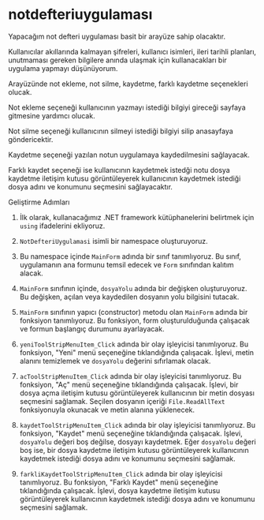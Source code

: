 # notdefteriuygulaması

Yapacağım not defteri uygulaması basit bir arayüze sahip olacaktır. 

Kullanıcılar akıllarında kalmayan şifreleri, kullanıcı isimleri, ileri tarihli planları, unutmaması gereken bilgilere anında ulaşmak için kullanacakları bir uygulama yapmayı düşünüyorum.

Arayüzünde not ekleme, not silme, kaydetme, farklı kaydetme seçenekleri olucak.

Not ekleme seçeneği kullanıcının yazmayı istediği bilgiyi gireceği sayfaya gitmesine yardımcı olucak.

Not silme seçeneği kullanıcının silmeyi istediği bilgiyi silip anasayfaya göndericektir.

Kaydetme seçeneği yazılan notun uygulamaya kaydedilmesini sağlayacak.

Farklı kaydet seçeneği ise kullanıcının kaydetmek istedği notu dosya kaydetme iletişim kutusu görüntüleyerek kullanıcının kaydetmek istediği dosya adını ve konumunu seçmesini sağlayacaktır.


Geliştirme Adımları

1. İlk olarak, kullanacağımız .NET framework kütüphanelerini belirtmek için `using` ifadelerini ekliyoruz.

2. `NotDefteriUygulamasi` isimli bir namespace oluşturuyoruz.

3. Bu namespace içinde `MainForm` adında bir sınıf tanımlıyoruz. Bu sınıf, uygulamanın ana formunu temsil edecek ve `Form` sınıfından kalıtım alacak.

4. `MainForm` sınıfının içinde, `dosyaYolu` adında bir değişken oluşturuyoruz. Bu değişken, açılan veya kaydedilen dosyanın yolu bilgisini tutacak.

5. `MainForm` sınıfının yapıcı (constructor) metodu olan `MainForm` adında bir fonksiyon tanımlıyoruz. Bu fonksiyon, form oluşturulduğunda çalışacak ve formun başlangıç durumunu ayarlayacak.

6. `yeniToolStripMenuItem_Click` adında bir olay işleyicisi tanımlıyoruz. Bu fonksiyon, "Yeni" menü seçeneğine tıklandığında çalışacak. İşlevi, metin alanını temizlemek ve `dosyaYolu` değerini sıfırlamak olacak.

7. `acToolStripMenuItem_Click` adında bir olay işleyicisi tanımlıyoruz. Bu fonksiyon, "Aç" menü seçeneğine tıklandığında çalışacak. İşlevi, bir dosya açma iletişim kutusu görüntüleyerek kullanıcının bir metin dosyası seçmesini sağlamak. Seçilen dosyanın içeriği `File.ReadAllText` fonksiyonuyla okunacak ve metin alanına yüklenecek.

8. `kaydetToolStripMenuItem_Click` adında bir olay işleyicisi tanımlıyoruz. Bu fonksiyon, "Kaydet" menü seçeneğine tıklandığında çalışacak. İşlevi, `dosyaYolu` değeri boş değilse, dosyayı kaydetmek. Eğer `dosyaYolu` değeri boş ise, bir dosya kaydetme iletişim kutusu görüntüleyerek kullanıcının kaydetmek istediği dosya adını ve konumunu seçmesini sağlamak.

9. `farkliKaydetToolStripMenuItem_Click` adında bir olay işleyicisi tanımlıyoruz. Bu fonksiyon, "Farklı Kaydet" menü seçeneğine tıklandığında çalışacak. İşlevi, dosya kaydetme iletişim kutusu görüntüleyerek kullanıcının kaydetmek istediği dosya adını ve konumunu seçmesini sağlamak.
